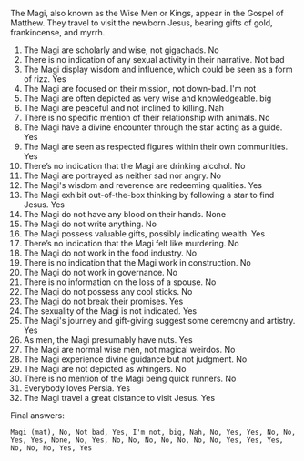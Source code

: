The Magi, also known as the Wise Men or Kings, appear in the Gospel of Matthew. They travel to visit the newborn Jesus, bearing gifts of gold, frankincense, and myrrh.

1. The Magi are scholarly and wise, not gigachads. No
2. There is no indication of any sexual activity in their narrative. Not bad
3. The Magi display wisdom and influence, which could be seen as a form of rizz. Yes
4. The Magi are focused on their mission, not down-bad. I'm not
5. The Magi are often depicted as very wise and knowledgeable. big
6. The Magi are peaceful and not inclined to killing. Nah
7. There is no specific mention of their relationship with animals. No
8. The Magi have a divine encounter through the star acting as a guide. Yes
9. The Magi are seen as respected figures within their own communities. Yes
10. There’s no indication that the Magi are drinking alcohol. No
11. The Magi are portrayed as neither sad nor angry. No
12. The Magi's wisdom and reverence are redeeming qualities. Yes
13. The Magi exhibit out-of-the-box thinking by following a star to find Jesus. Yes
14. The Magi do not have any blood on their hands. None
15. The Magi do not write anything. No
16. The Magi possess valuable gifts, possibly indicating wealth. Yes
17. There’s no indication that the Magi felt like murdering. No
18. The Magi do not work in the food industry. No
19. There is no indication that the Magi work in construction. No
20. The Magi do not work in governance. No
21. There is no information on the loss of a spouse. No
22. The Magi do not possess any cool sticks. No
23. The Magi do not break their promises. Yes
24. The sexuality of the Magi is not indicated. Yes
25. The Magi's journey and gift-giving suggest some ceremony and artistry. Yes
26. As men, the Magi presumably have nuts. Yes
27. The Magi are normal wise men, not magical weirdos. No
28. The Magi experience divine guidance but not judgment. No
29. The Magi are not depicted as whingers. No
30. There is no mention of the Magi being quick runners. No
31. Everybody loves Persia. Yes
32. The Magi travel a great distance to visit Jesus. Yes

Final answers:

```Magi (mat), No, Not bad, Yes, I'm not, big, Nah, No, Yes, Yes, No, No, Yes, Yes, None, No, Yes, No, No, No, No, No, No, No, Yes, Yes, Yes, No, No, No, Yes, Yes```